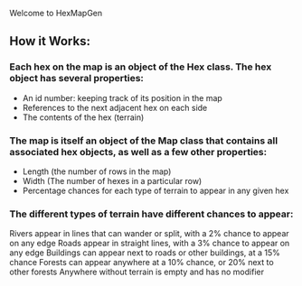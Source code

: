 Welcome to HexMapGen

## How it Works:

### Each hex on the map is an object of the Hex class. The hex object has several properties:

* An id number: keeping track of its position in the map
* References to the next adjacent hex on each side
* The contents of the hex (terrain)


### The map is itself an object of the Map class that contains all associated hex objects, as well as a few other properties:

* Length (the number of rows in the map)
* Width (The number of hexes in a particular row)
* Percentage chances for each type of terrain to appear in any given hex

### The different types of terrain have different chances to appear:

Rivers appear in lines that can wander or split, with a 2% chance to appear on any edge
Roads appear in straight lines, with a 3% chance to appear on any edge
Buildings can appear next to roads or other buildings, at a 15% chance
Forests can appear anywhere at a 10% chance, or 20% next to other forests
Anywhere without terrain is empty and has no modifier
